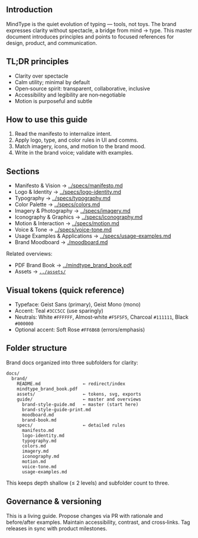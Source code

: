 <!--══════════════════════════════════════════════════
  ╔══════════════════════════════════════════════════════╗
  ║  ░  MIND::TYPE — BRAND STYLE GUIDE & MANIFESTO  ░░░  ║
  ║                                                      ║
  ║  Master guide to intent, visuals, words, and motion  ║
  ║  for MindType. Start here; deep‑dive via sections. ║
  ║                                                      ║
  ║                                                      ║
  ║                                                      ║
  ║                                                      ║
  ╚══════════════════════════════════════════════════════╝
    • WHAT ▸ Canonical brand overview and navigation
    • WHY  ▸ Ensure coherent, scalable brand execution
    • HOW  ▸ Summaries + links to detailed subsections
-->

## Introduction

MindType is the quiet evolution of typing — tools, not toys. The brand
expresses clarity without spectacle, a bridge from mind → type. This master
document introduces principles and points to focused references for design,
product, and communication.

## TL;DR principles

- Clarity over spectacle
- Calm utility; minimal by default
- Open‑source spirit: transparent, collaborative, inclusive
- Accessibility and legibility are non‑negotiable
- Motion is purposeful and subtle

## How to use this guide

1. Read the manifesto to internalize intent.
2. Apply logo, type, and color rules in UI and comms.
3. Match imagery, icons, and motion to the brand mood.
4. Write in the brand voice; validate with examples.

## Sections

- Manifesto & Vision → [../specs/manifesto.md](../specs/manifesto.md)
- Logo & Identity → [../specs/logo-identity.md](../specs/logo-identity.md)
- Typography → [../specs/typography.md](../specs/typography.md)
- Color Palette → [../specs/colors.md](../specs/colors.md)
- Imagery & Photography → [../specs/imagery.md](../specs/imagery.md)
- Iconography & Graphics → [../specs/iconography.md](../specs/iconography.md)
- Motion & Interaction → [../specs/motion.md](../specs/motion.md)
- Voice & Tone → [../specs/voice-tone.md](../specs/voice-tone.md)
- Usage Examples & Applications → [../specs/usage-examples.md](../specs/usage-examples.md)
- Brand Moodboard → [./moodboard.md](./moodboard.md)

Related overviews:

- PDF Brand Book → [../mindtype_brand_book.pdf](../mindtype_brand_book.pdf)
- Assets → [`../assets/`](../assets)

## Visual tokens (quick reference)

- Typeface: Geist Sans (primary), Geist Mono (mono)
- Accent: Teal `#3CC5CC` (use sparingly)
- Neutrals: White `#FFFFFF`, Almost‑white `#F5F5F5`, Charcoal `#111111`,
  Black `#000000`
- Optional accent: Soft Rose `#FF6B6B` (errors/emphasis)

## Folder structure

Brand docs organized into three subfolders for clarity:

```
docs/
  brand/
    README.md                ← redirect/index
    mindtype_brand_book.pdf
    assets/                  ← tokens, svg, exports
    guide/                   ← master and overviews
      brand-style-guide.md   ← master (start here)
      brand-style-guide-print.md
      moodboard.md
      brand-book.md
    specs/                   ← detailed rules
      manifesto.md
      logo-identity.md
      typography.md
      colors.md
      imagery.md
      iconography.md
      motion.md
      voice-tone.md
      usage-examples.md
```

This keeps depth shallow (≤ 2 levels) and subfolder count to three.

## Governance & versioning

This is a living guide. Propose changes via PR with rationale and before/after
examples. Maintain accessibility, contrast, and cross‑links. Tag releases in
sync with product milestones.

<!-- DOC META: VERSION=1.0 | UPDATED=2025-09-17T20:46:38Z -->
